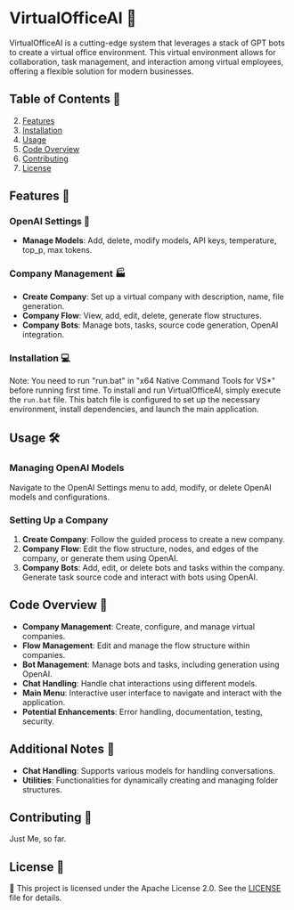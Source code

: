 
# VirtualOfficeAI 🏢

VirtualOfficeAI is a cutting-edge system that leverages a stack of GPT bots to create a virtual office environment. This virtual environment allows for collaboration, task management, and interaction among virtual employees, offering a flexible solution for modern businesses.

## Table of Contents 📑
2. [Features](##features)
3. [Installation](#installation)
4. [Usage](#usage)
5. [Code Overview](#code-overview)
6. [Contributing](#contributing)
7. [License](#license)

## Features 🚀
### OpenAI Settings 🔧

- **Manage Models**: Add, delete, modify models, API keys, temperature, top_p, max tokens.


### Company Management 🏭

- **Create Company**: Set up a virtual company with description, name, file generation.
- **Company Flow**: View, add, edit, delete, generate flow structures.
- **Company Bots**: Manage bots, tasks, source code generation, OpenAI integration.


### Installation 💻
Note: You need to run "run.bat" in "x64 Native Command Tools for VS*" before running first time.
To install and run VirtualOfficeAI, simply execute the `run.bat` file. This batch file is configured to set up the necessary environment, install dependencies, and launch the main application.


## Usage 🛠️
### Managing OpenAI Models

Navigate to the OpenAI Settings menu to add, modify, or delete OpenAI models and configurations.

### Setting Up a Company

1. **Create Company**: Follow the guided process to create a new company.
2. **Company Flow**: Edit the flow structure, nodes, and edges of the company, or generate them using OpenAI.
3. **Company Bots**: Add, edit, or delete bots and tasks within the company. Generate task source code and interact with bots using OpenAI.

## Code Overview 📖

- **Company Management**: Create, configure, and manage virtual companies.
- **Flow Management**: Edit and manage the flow structure within companies.
- **Bot Management**: Manage bots and tasks, including generation using OpenAI.
- **Chat Handling**: Handle chat interactions using different models.
- **Main Menu**: Interactive user interface to navigate and interact with the application.
- **Potential Enhancements**: Error handling, documentation, testing, security.

## Additional Notes 📝

- **Chat Handling**: Supports various models for handling conversations.
- **Utilities**: Functionalities for dynamically creating and managing folder structures.

## Contributing 🤝
Just Me, so far.

## License 📜
📜
This project is licensed under the Apache License 2.0. See the [LICENSE](LICENSE) file for details.

